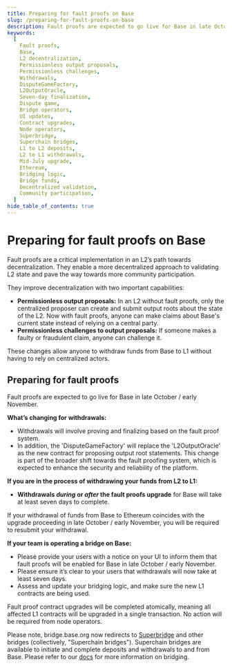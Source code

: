 ```yaml
---
title: Preparing for fault proofs on Base
slug: /preparing-for-fault-proofs-on-base
description: Fault proofs are expected to go live for Base in late October / early November.
keywords:
  [
    Fault proofs,
    Base,
    L2 decentralization,
    Permissionless output proposals,
    Permissionless challenges,
    Withdrawals,
    DisputeGameFactory,
    L2OutputOracle,
    Seven-day finalization,
    Dispute game,
    Bridge operators,
    UI updates,
    Contract upgrades,
    Node operators,
    Superbridge,
    Superchain bridges,
    L1 to L2 deposits,
    L2 to L1 withdrawals,
    Mid-July upgrade,
    Ethereum,
    Bridging logic,
    Bridge funds,
    Decentralized validation,
    Community participation,
  ]
hide_table_of_contents: true
---
```


# Preparing for fault proofs on Base

Fault proofs are a critical implementation in an L2’s path towards decentralization. They enable a more decentralized approach to validating L2 state and pave the way towards more community participation.

They improve decentralization with two important capabilities:

- **Permissionless output proposals:** In an L2 without fault proofs, only the centralized proposer can create and submit output roots about the state of the L2. Now with fault proofs, anyone can make claims about Base's current state instead of relying on a central party.
- **Permissionless challenges to output proposals:** If someone makes a faulty or fraudulent claim, anyone can challenge it.

These changes allow anyone to withdraw funds from Base to L1 without having to rely on centralized actors.

## Preparing for fault proofs

Fault proofs are expected to go live for Base in late October / early November.

**What’s changing for withdrawals:**

- Withdrawals will involve proving and finalizing based on the fault proof system.
- In addition, the 'DisputeGameFactory' will replace the 'L2OutputOracle' as the new contract for proposing output root statements. This change is part of the broader shift towards the fault proofing system, which is expected to enhance the security and reliability of the platform.

**If you are in the process of withdrawing your funds from L2 to L1:**

- **Withdrawals _during_ or _after_ the fault proofs upgrade** for Base will take at least seven days to complete.

If your withdrawal of funds from Base to Ethereum coincides with the upgrade proceeding in late October / early November, you will be required to resubmit your withdrawal.

**If your team is operating a bridge on Base:**

- Please provide your users with a notice on your UI to inform them that fault proofs will be enabled for Base in late October / early November.
- Please ensure it’s clear to your users that withdrawals will now take at least seven days.
- Assess and update your bridging logic, and make sure the new L1 contracts are being used.

Fault proof contract upgrades will be completed atomically, meaning all affected L1 contracts will be upgraded in a single transaction. No action will be required from node operators.

Please note, bridge.base.org now redirects to [Superbridge](https://superbridge.app/base) and other bridges (collectively, "Superchain bridges"). Superchain bridges are available to initiate and complete deposits and withdrawals to and from Base. Please refer to our [docs](https://bridge.base.org/deposit) for more information on bridging.
